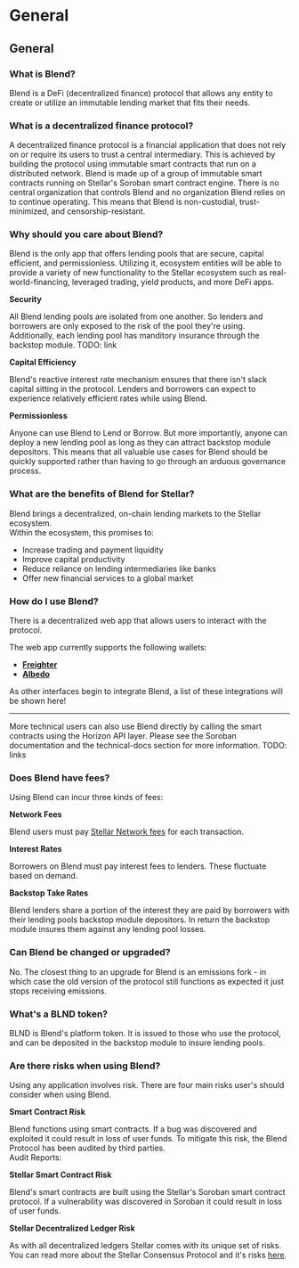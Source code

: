# General

## General

### What is Blend?

Blend is a DeFi (decentralized finance) protocol that allows any entity to create or utilize an immutable lending market that fits their needs.

### What is a decentralized finance protocol?

A decentralized finance protocol is a financial application that does not rely on or require its users to trust a central intermediary. This is achieved by building the protocol using immutable smart contracts that run on a distributed network. Blend is made up of a group of immutable smart contracts running on Stellar's Soroban smart contract engine. There is no central organization that controls Blend and no organization Blend relies on to continue operating. This means that Blend is non-custodial, trust-minimized, and censorship-resistant.

### Why should you care about Blend?

Blend is the only app that offers lending pools that are secure, capital efficient, and permissionless. Utilizing it, ecosystem entities will be able to provide a variety of new functionality to the Stellar ecosystem such as real-world-financing, leveraged trading, yield products, and more DeFi apps.

**Security**

All Blend lending pools are isolated from one another. So lenders and borrowers are only exposed to the risk of the pool they're using. Additionally, each lending pool has manditory insurance through the backstop module. TODO: link

**Capital Efficiency**

Blend's reactive interest rate mechanism ensures that there isn't slack capital sitting in the protocol. Lenders and borrowers can expect to experience relatively efficient rates while using Blend.

**Permissionless**

Anyone can use Blend to Lend or Borrow. But more importantly, anyone can deploy a new lending pool as long as they can attract backstop module depositors. This means that all valuable use cases for Blend should be quickly supported rather than having to go through an arduous governance process.

### What are the benefits of Blend for Stellar?

Blend brings a decentralized, on-chain lending markets to the Stellar ecosystem.\
Within the ecosystem, this promises to:

* Increase trading and payment liquidity
* Improve capital productivity
* Reduce reliance on lending intermediaries like banks
* Offer new financial services to a global market

### How do I use Blend?

There is a decentralized web app that allows users to interact with the protocol.

The web app currently supports the following wallets:

* [**Freighter**](https://www.freighter.app)
* [**Albedo**](https://albedo.link)

As other interfaces begin to integrate Blend, a list of these integrations will be shown here!

***

More technical users can also use Blend directly by calling the smart contracts using the Horizon API layer. Please see the Soroban documentation and the technical-docs section for more information. TODO: links

### Does Blend have fees?

Using Blend can incur three kinds of fees:

**Network Fees**

Blend users must pay [Stellar Network fees](https://developers.stellar.org/docs/glossary/fees/) for each transaction.

**Interest Rates**

Borrowers on Blend must pay interest fees to lenders. These fluctuate based on demand.

**Backstop Take Rates**

Blend lenders share a portion of the interest they are paid by borrowers with their lending pools backstop module depositors. In return the backstop module insures them against any lending pool losses.

### Can Blend be changed or upgraded?

No. The closest thing to an upgrade for Blend is an emissions fork - in which case the old version of the protocol still functions as expected it just stops receiving emissions.

### What's a BLND token?

BLND is Blend's platform token. It is issued to those who use the protocol, and can be deposited in the backstop module to insure lending pools.

### Are there risks when using Blend?

Using any application involves risk. There are four main risks user's should consider when using Blend.

**Smart Contract Risk**

Blend functions using smart contracts. If a bug was discovered and exploited it could result in loss of user funds. To mitigate this risk, the Blend Protocol has been audited by third parties.\
Audit Reports:

**Stellar Smart Contract Risk**

Blend's smart contracts are built using the Stellar's Soroban smart contract protocol. If a vulnerability was discovered in Soroban it could result in loss of user funds.

**Stellar Decentralized Ledger Risk**

As with all decentralized ledgers Stellar comes with its unique set of risks. You can read more about the Stellar Consensus Protocol and it's risks [here](https://developers.stellar.org/docs/glossary/scp/).
